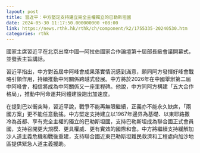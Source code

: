 ```yaml
---
layout: post
title: 習近平︰中方堅定支持建立完全主權獨立的巴勒斯坦國
date: 2024-05-30 11:17:50.000000000 +08:00
link: https://news.rthk.hk/rthk/ch/component/k2/1755335-20240530.htm
categories: rthk
---
```


國家主席習近平在北京出席中國—阿拉伯國家合作論壇第十屆部長級會議開幕式，並發表主旨講話。

習近平指出，中方對首屆中阿峰會成果落實情況感到滿意，願同阿方發揮好峰會戰略引領作用，持續推動中阿關係跨越式發展。中方將於2026年在中國舉辦第二屆中阿峰會，相信將成為中阿關係又一座里程碑。他說，中方同阿方構建「五大合作格局」，推動中阿命運共同體建設跑出加速度。

在提到巴以衝突時，習近平說，戰爭不能再無限繼續，正義亦不能永久缺席，「兩國方案」更不能任意動搖。中方堅定支持建立以1967年邊界為基礎、以東耶路撒冷為首都、享有完全主權的獨立的巴勒斯坦國，支持巴勒斯坦成為聯合國正式會員國，支持召開更大規模、更具權威、更有實效的國際和會。中方將繼續支持緩解加沙人道主義危機和戰後重建，支持聯合國近東巴勒斯坦難民救濟和工程處向加沙地區提供緊急人道主義援助。
